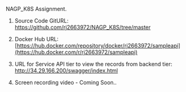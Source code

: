 NAGP_K8S Assignment.

1. Source Code GitURL: https://github.com/rj2663972/NAGP_K8S/tree/master

2. Docker Hub URL: [https://hub.docker.com/repository/docker/rj2663972/sampleapi](https://hub.docker.com/r/rj2663972/sampleapi)

3. URL for Service API tier to view the records from backend tier: http://34.29.166.200/swagger/index.html

4. Screen recording video - Coming Soon.. 

